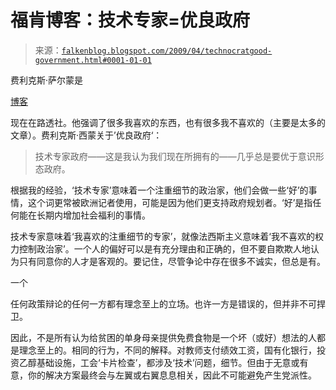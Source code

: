 <!--yml

分类: 未分类

日期: 2024-05-12 22:09:00

-->

# 福肯博客：技术专家=优良政府

> 来源：[`falkenblog.blogspot.com/2009/04/technocratgood-government.html#0001-01-01`](http://falkenblog.blogspot.com/2009/04/technocratgood-government.html#0001-01-01)

费利克斯·萨尔蒙是

[博客](http://blogs.reuters.com/felix-salmon/)

现在在路透社。他强调了很多我喜欢的东西，也有很多我不喜欢的（主要是太多的文章）。费利克斯·西蒙关于’优良政府‘：

> 技术专家政府——这是我认为我们现在所拥有的——几乎总是要优于意识形态政府。

根据我的经验，‘技术专家’意味着一个注重细节的政治家，他们会做一些‘好’的事情，这个词更常被欧洲记者使用，可能是因为他们更支持政府规划者。‘好’是指任何能在长期内增加社会福利的事情。

技术专家意味着‘我喜欢的注重细节的专家’，就像法西斯主义意味着‘我不喜欢的权力控制政治家’。一个人的偏好可以是有充分理由和正确的，但不要自欺欺人地认为只有同意你的人才是客观的。要记住，尽管争论中存在很多不诚实，但总是有。

一个

任何政策辩论的任何一方都有理念至上的立场。也许一方是错误的，但并非不可捍卫。

因此，不是所有认为给贫困的单身母亲提供免费食物是一个坏（或好）想法的人都是理念至上的。相同的行为，不同的解释。对教师支付绩效工资，国有化银行，投资乙醇基础设施，工会‘卡片检查’，都涉及‘技术’问题，细节。但由于无意或有意，你的解决方案最终会与左翼或右翼息息相关，因此不可能避免产生党派性。
